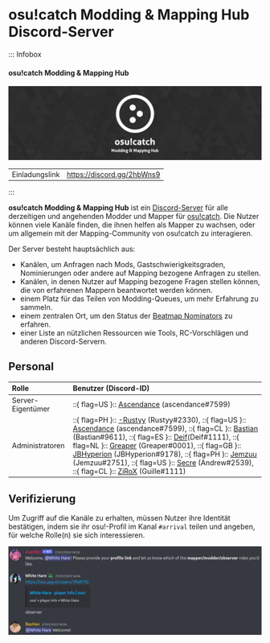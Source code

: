 # osu!catch Modding & Mapping Hub Discord-Server

::: Infobox

<!-- lint ignore heading-increment -->

#### osu!catch Modding & Mapping Hub

![Server-Banner](img/banner.jpg "Server-Banner vom osu!catch Modding & Mapping Hub, gestaltet von Greaper")

|  |  |
| :-- | :-- |
| Einladungslink | <https://discord.gg/2hbWns9> |

:::

**osu!catch Modding & Mapping Hub** ist ein [Discord-Server](https://discord.com) für alle derzeitigen und angehenden Modder und Mapper für [osu!catch](/wiki/Game_mode/osu!catch). Die Nutzer können viele Kanäle finden, die ihnen helfen als Mapper zu wachsen, oder um allgemein mit der Mapping-Community von osu!catch zu interagieren.

Der Server besteht hauptsächlich aus:

- Kanälen, um Anfragen nach Mods, Gastschwierigkeitsgraden, Nominierungen oder andere auf Mapping bezogene Anfragen zu stellen.
- Kanälen, in denen Nutzer auf Mapping bezogene Fragen stellen können, die von erfahrenen Mappern beantwortet werden können.
- einem Platz für das Teilen von Modding-Queues, um mehr Erfahrung zu sammeln.
- einem zentralen Ort, um den Status der [Beatmap Nominators](/wiki/People/Beatmap_Nominators) zu erfahren.
- einer Liste an nützlichen Ressourcen wie Tools, RC-Vorschlägen und anderen Discord-Servern.

## Personal

| Rolle | Benutzer (Discord-ID) |
| :-- | :-- |
| Server-Eigentümer | ::{ flag=US }:: [Ascendance](https://osu.ppy.sh/users/2931883) (ascendance#7599) |
| Administratoren | ::{ flag=PH }:: [-Rustyy](https://osu.ppy.sh/users/16355636) (Rustyy#2330), ::{ flag=US }:: [Ascendance](https://osu.ppy.sh/users/2931883) (ascendance#7599), ::{ flag=CL }:: [Bastian](https://osu.ppy.sh/users/6345176) (Bastian#9611), ::{ flag=ES }:: [Deif](https://osu.ppy.sh/users/318565)(Deif#1111), ::{ flag=NL }:: [Greaper](https://osu.ppy.sh/users/2369776) (Greaper#0001), ::{ flag=GB }:: [JBHyperion](https://osu.ppy.sh/users/4879508) (JBHyperion#9178), ::{ flag=PH }:: [Jemzuu](https://osu.ppy.sh/users/7890134) (Jemzuu#2751), ::{ flag=US }:: [Secre](https://osu.ppy.sh/users/2306637) (Andrew#2539), ::{ flag=CL }:: [ZiRoX](https://osu.ppy.sh/users/200768) (Guille#1111) |

## Verifizierung

Um Zugriff auf die Kanäle zu erhalten, müssen Nutzer ihre Identität bestätigen, indem sie ihr osu!-Profil im Kanal `#arrival` teilen und angeben, für welche Rolle(n) sie sich interessieren.

![Authentifizierungsprozess](img/auth.jpg?1 "Beim Betreten des Servers können Nutzer ihr osu!-Profil teilen und nach einer bestimmten Rolle fragen. Ein Administrator wird ihr Profil entsprechend bearbeiten")
